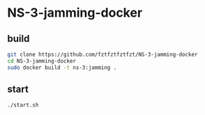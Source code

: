 # NS-3-jamming-docker

## build
```bash
git clone https://github.com/fztfztfztfzt/NS-3-jamming-docker
cd NS-3-jamming-docker
sudo docker build -t ns-3:jamming .
```

## start
`./start.sh`